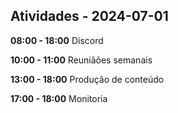## Atividades - 2024-07-01

**08:00 - 18:00**
Discord

**10:00 - 11:00**
Reuniãões semanais

**13:00 - 18:00**
Produção de conteúdo

**17:00 - 18:00**
Monitoria